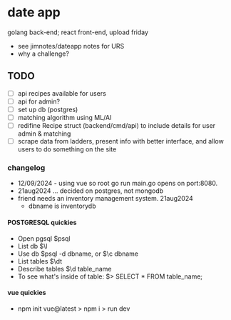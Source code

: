 # date app

golang back-end; react front-end, upload friday
- see jimnotes/dateapp notes for URS
- why a challenge?

## TODO

- [ ] api recipes available for users
- [ ] api for admin?
- [ ] set up db (postgres)
- [ ] matching algorithm using ML/AI
- [ ] redifine Recipe struct (backend/cmd/api) to include details for user admin & matching
- [ ] scrape data from ladders, present info with better interface, and allow users to do something on the site

### changelog

- 12/09/2024 - using vue so root go run main.go opens on port:8080.
- 21aug2024 ... decided on postgres, not mongodb
- friend needs an inventory management system. 21aug2024
    - dbname is inventorydb

#### POSTGRESQL quickies
- Open pgsql $psql
- List db $\l
- Use db $psql -d dbname, or $\c dbname
- List tables $\dt
- Describe tables $\d table_name
- To see what's inside of table: $> SELECT * FROM table_name;

#### vue quickies
- npm init vue@latest > npm i > run dev
